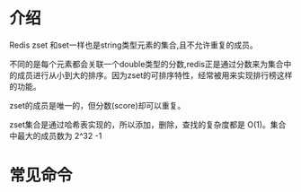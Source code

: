# 介绍

Redis zset 和set一样也是string类型元素的集合,且不允许重复的成员。

不同的是每个元素都会关联一个double类型的分数,redis正是通过分数来为集合中的成员进行从小到大的排序。因为zset的可排序特性，经常被用来实现排行榜这样的功能。

zset的成员是唯一的，但分数(score)却可以重复。

zset集合是通过哈希表实现的，所以添加，删除，查找的复杂度都是 O(1)。集合中最大的成员数为 2^32 -1

# 常见命令
